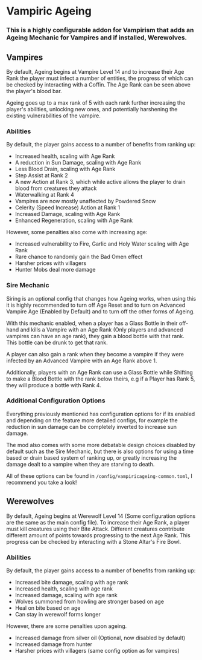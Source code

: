 # Vampiric Ageing

### This is a highly configurable addon for Vampirism that adds an Ageing Mechanic for Vampires and if installed, Werewolves.

## Vampires

By default, Ageing begins at Vampire Level 14 and to increase their Age Rank the player must infect a number of entities, the progress of which can be checked by interacting with a Coffin. The Age Rank can be seen above the player's blood bar.

Ageing goes up to a max rank of 5 with each rank further increasing the player's abilities, unlocking new ones, and potentially harshening the existing vulnerabilities of the vampire. 

### Abilities

By default, the player gains access to a number of benefits from ranking up:

- Increased health, scaling with Age Rank
- A reduction in Sun Damage, scaling with Age Rank
- Less Blood Drain, scaling with Age Rank
- Step Assist at Rank 2
- A new Action at Rank 3, which while active allows the player to drain blood from creatures they attack
- Waterwalking at Rank 4
- Vampires are now mostly unaffected by Powdered Snow
- Celerity (Speed Increase) Action at Rank 1
- Increased Damage, scaling with Age Rank
- Enhanced Regeneration, scaling with Age Rank

However, some penalties also come with increasing age:

- Increased vulnerability to Fire, Garlic and Holy Water scaling with Age Rank
- Rare chance to randomly gain the Bad Omen effect 
- Harsher prices with villagers
- Hunter Mobs deal more damage

### Sire Mechanic

Siring is an optional config that changes how Ageing works, when using this it is highly recommended to turn off Age Reset and to turn on Advanced Vampire Age (Enabled by Default) and to turn off the other forms of Ageing.

With this mechanic enabled, when a player has a Glass Bottle in their off-hand and kills a Vampire with an Age Rank (Only players and advanced vampires can have an age rank), they gain a blood bottle with that rank. This bottle can be drunk to get that rank.

A player can also gain a rank when they become a vampire if they were infected by an Advanced Vampire with an Age Rank above 1.

Additionally, players with an Age Rank can use a Glass Bottle while Shifting to make a Blood Bottle with the rank below theirs, e.g if a Player has Rank 5, they will produce a bottle with Rank 4.

### Additional Configuration Options

Everything previously mentioned has configuration options for if its enabled and depending on the feature more detailed configs, for example the reduction in sun damage can be completely inverted to increase sun damage.

The mod also comes with some more debatable design choices disabled by default such as the Sire Mechanic, but there is also options for using a time based or drain based system of ranking up, or greatly increasing the damage dealt to a vampire when they are starving to death.

All of these options can be found in ``/config/vampiricageing-common.toml``, I recommend you take a look!

## Werewolves


By default, Ageing begins at Werewolf Level 14 (Some configuration options are the same as the main config file). To increase their Age Rank, a player must kill creatures using their Bite Attack. Different creatures contribute different amount of points towards progressing to the next Age Rank. This progress can be checked by interacting with a Stone Altar's Fire Bowl.

### Abilities

By default, the player gains access to a number of benefits from ranking up:

- Increased bite damage, scaling with age rank
- Increased health, scaling with age rank
- Increased damage, scaling with age rank
- Wolves summoned from howling are stronger based on age
- Heal on bite based on age
- Can stay in werewolf forms longer

However, there are some penalties upon ageing.
- Increased damage from silver oil (Optional, now disabled by default)
- Increased damage from hunter
- Harsher prices with villagers (same config option as for vampires)